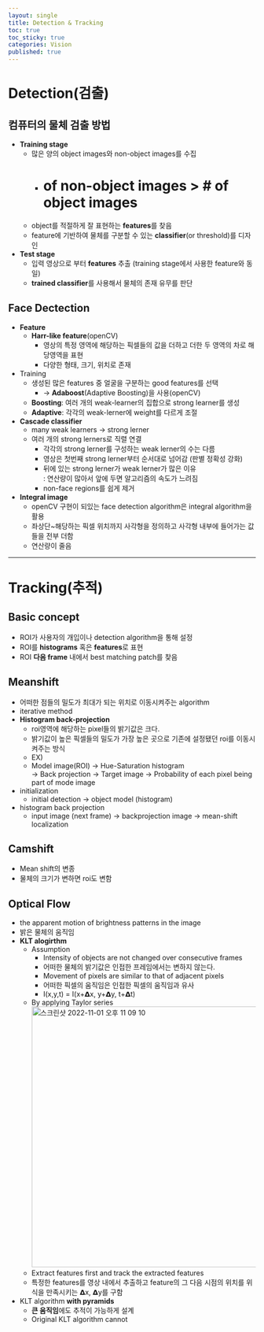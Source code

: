 ```yaml
---
layout: single
title: Detection & Tracking
toc: true
toc_sticky: true
categories: Vision
published: true
---
```


# Detection(검출)

## 컴퓨터의 물체 검출 방법
* **Training stage**
    * 많은 양의 object images와 non-object images를 수집
        * # of non-object images > # of object images
    * object를 적절하게 잘 표현하는 **features**를 찾음
    * feature에 기반하여 물체를 구분할 수 있는 **classifier**(or threshold)를 디자인
* **Test stage**
    * 입력 영상으로 부터 **features** 추출 (training stage에서 사용한 feature와 동일) 
    * **trained classifier**를 사용해서 물체의 존재 유무를 판단

## Face Dectection
* **Feature**
    * **Harr-like feature**(openCV)
        * 영상의 특정 영역에 해당하는 픽셀들의 값을 더하고 더한 두 영역의 차로 해당영역을 표현
        * 다양한 형태, 크기, 위치로 존재
* Training
    * 생성된 많은 features 중 얼굴을 구분하는 good features를 선택
        * -> **Adaboost**(Adaptive Boosting)을 사용(openCV)
    * **Boosting**: 여러 개의 weak-learner의 집합으로 strong learner를 생성
    * **Adaptive**: 각각의 weak-lerner에 weight를 다르게 조절
* **Cascade classifier**
    * many weak learners -> strong lerner
    * 여러 개의 strong lerners로 직렬 연결
        * 각각의 strong lerner를 구성하는 weak lerner의 수는 다름
        * 영상은 첫번째 strong lerner부터 순서대로 넘어감 (판별 정확성 강화)
        * 뒤에 있는 strong lerner가 weak lerner가 많은 이유<br/>: 연산량이 많아서 앞에 두면 알고리즘의 속도가 느려짐
        * non-face regions를 쉽게 제거
* **Integral image**
    * openCV 구현이 되있는 face detection algorithm은 integral algorithm을 활용
    * 좌상단~해당하는 픽셀 위치까지 사각형을 정의하고 사각형 내부에 들어가는 값들을 전부 더함
    * 연산량이 줄음

-----------

# Tracking(추적)

## Basic concept
* ROI가 사용자의 개입이나 detection algorithm을 통해 설정
* ROI를 **histograms** 혹은 **features**로 표현
* ROI **다음 frame** 내에서 best matching patch를 찾음

## Meanshift
* 어떠한 점들의 밀도가 최대가 되는 위치로 이동시켜주는 algorithm
* iterative method
* **Histogram back-projection**
    * roi영역에 해당하는 pixel들의 밝기값은 크다.
    * 밝기값이 높은 픽셀들의 밀도가 가장 높은 곳으로 기존에 설정됐던 roi를 이동시켜주는 방식
    * EX)
    * Model image(ROI) -> Hue-Saturation histogram <br/>-> Back projection -> Target image -> Probability of each pixel being part of mode image
* initialization
    * initial detection -> object model (histogram)
* histogram back projection
    * input image (next frame) -> backprojection image -> mean-shift localization

## Camshift
* Mean shift의 변종
* 물체의 크기가 변하면 roi도 변함

## Optical Flow
* the apparent motion of brightness patterns in the image
* 밝은 물체의 움직임
* **KLT alogirthm**
    * Assumption
        * Intensity of objects are not changed over consecutive frames
        * 어떠한 물체의 밝기값은 인접한 프레임에서는 변하지 않는다.
        * Movement of pixels are similar to that of adjacent pixels
        * 어떠한 픽셀의 움직임은 인접한 픽셀의 움직임과 유사
        * I(x,y,t) = I(x+𝝙x, y+𝝙y, t+𝝙t)
    * By applying Taylor series<br/>
      <img width="530" alt="스크린샷 2022-11-01 오후 11 09 10" src="https://user-images.githubusercontent.com/63464299/199253287-3d4a842e-b63f-4bb1-b2e9-acf4374018bc.png">
    * Extract features first and track the extracted features
    * 특정한 features를 영상 내에서 추출하고 feature의 그 다음 시점의 위치를  위 식을 만족시키는 𝝙x, 𝝙y를 구함
* KLT algorithm **with pyramids**
    * **큰 움직임**에도 추적이 가능하게 설계
    * Original KLT algorithm cannot
